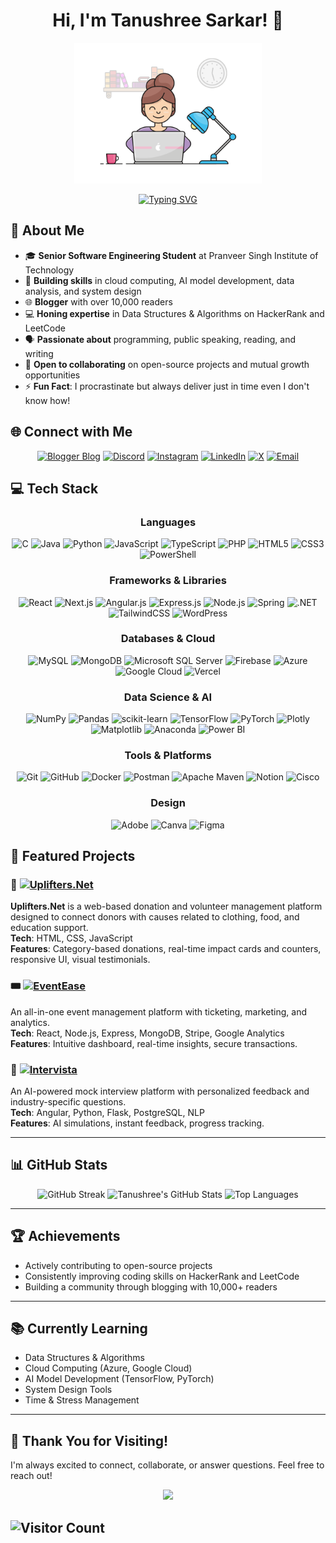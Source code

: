 <div id="header" align="center">
  <h1>Hi, I'm Tanushree Sarkar! 👋</h1> 
  <img src="https://github.com/TanushreeSarkar/TanushreeSarkar/blob/main/working.gif?raw=true" width="300" alt="Working GIF" />
  </div>

<div align="center">

[![Typing SVG](https://readme-typing-svg.herokuapp.com?font=Fira+Code&pause=1000&color=2BBC8A&center=true&vCenter=true&random=false&width=500&lines=Hi,+Tanushree+|+B.Tech'26+Student;Machine+Learning+Enthusiast;AI+Explorer+%26+Full-Stack+Developer;Always+Learning%2C+Always+Growing)](https://git.io/typing-svg)
</div>


## 💫 About Me
- 🎓 **Senior Software Engineering Student** at Pranveer Singh Institute of Technology
- 🔧 **Building skills** in cloud computing, AI model development, data analysis, and system design
- 🌐 **Blogger** with over 10,000 readers
- 💻 **Honing expertise** in Data Structures & Algorithms on HackerRank and LeetCode
- 🗣️ **Passionate about** programming, public speaking, reading, and writing
- 🤝 **Open to collaborating** on open-source projects and mutual growth opportunities
- ⚡ **Fun Fact**: I procrastinate but always deliver just in time even I don't know how!


## 🌐 Connect with Me
<div align="center">
  <a href="https://www.blogger.com/blog/posts/2488428839502386348"><img src="https://img.shields.io/badge/blogger-orange?style=for-the-badge&logo=blogger&logoColor=white" alt="Blogger Blog"></a>
  <a href="https://discord.gg/rrQbQ4XX"><img src="https://img.shields.io/badge/Discord-%237289DA.svg?style=for-the-badge&logo=discord&logoColor=white" alt="Discord"></a>
  <a href="https://instagram.com/rebel.tanu"><img src="https://img.shields.io/badge/Instagram-%23E4405F.svg?style=for-the-badge&logo=Instagram&logoColor=white" alt="Instagram"></a>
  <a href="https://linkedin.com/in/tanushree-sarkar-32635624b"><img src="https://img.shields.io/badge/LinkedIn-%230077B5.svg?style=for-the-badge&logo=linkedin&logoColor=white" alt="LinkedIn"></a>
  <a href="https://x.com/tanushreessk"><img src="https://img.shields.io/badge/X-black.svg?style=for-the-badge&logo=X&logoColor=white" alt="X"></a>
  <a href="mailto:sarkartanushree287@gmail.com"><img src="https://img.shields.io/badge/Email-D14836?style=for-the-badge&logo=gmail&logoColor=white" alt="Email"></a>
</div>

## 💻 Tech Stack
<div align="center">
  <h3>Languages</h3>
  <img src="https://img.shields.io/badge/c-%2300599C.svg?style=for-the-badge&logo=c&logoColor=white" alt="C">
  <img src="https://img.shields.io/badge/java-%23ED8B00.svg?style=for-the-badge&logo=openjdk&logoColor=white" alt="Java">
  <img src="https://img.shields.io/badge/python-3670A0?style=for-the-badge&logo=python&logoColor=ffdd54" alt="Python">
  <img src="https://img.shields.io/badge/javascript-%23323330.svg?style=for-the-badge&logo=javascript&logoColor=%23F7DF1E" alt="JavaScript">
  <img src="https://img.shields.io/badge/typescript-%23007ACC.svg?style=for-the-badge&logo=typescript&logoColor=white" alt="TypeScript">
  <img src="https://img.shields.io/badge/php-%23777BB4.svg?style=for-the-badge&logo=php&logoColor=white" alt="PHP">
  <img src="https://img.shields.io/badge/html5-%23E34F26.svg?style=for-the-badge&logo=html5&logoColor=white" alt="HTML5">
  <img src="https://img.shields.io/badge/css3-%231572B6.svg?style=for-the-badge&logo=css3&logoColor=white" alt="CSS3">
  <img src="https://img.shields.io/badge/PowerShell-%235391FE.svg?style=for-the-badge&logo=powershell&logoColor=white" alt="PowerShell">

  <h3>Frameworks & Libraries</h3>
  <img src="https://img.shields.io/badge/react-%2320232a.svg?style=for-the-badge&logo=react&logoColor=%2361DAFB" alt="React">
  <img src="https://img.shields.io/badge/Next-black?style=for-the-badge&logo=next.js&logoColor=white" alt="Next.js">
  <img src="https://img.shields.io/badge/angular.js-%23E23237.svg?style=for-the-badge&logo=angularjs&logoColor=white" alt="Angular.js">
  <img src="https://img.shields.io/badge/express.js-%23404d59.svg?style=for-the-badge&logo=express&logoColor=%2361DAFB" alt="Express.js">
  <img src="https://img.shields.io/badge/node.js-6DA55F?style=for-the-badge&logo=node.js&logoColor=white" alt="Node.js">
  <img src="https://img.shields.io/badge/spring-%236DB33F.svg?style=for-the-badge&logo=spring&logoColor=white" alt="Spring">
  <img src="https://img.shields.io/badge/.NET-5C2D91?style=for-the-badge&logo=.net&logoColor=white" alt=".NET">
  <img src="https://img.shields.io/badge/tailwindcss-%2338B2AC.svg?style=for-the-badge&logo=tailwind-css&logoColor=white" alt="TailwindCSS">
  <img src="https://img.shields.io/badge/WordPress-%23117AC9.svg?style=for-the-badge&logo=WordPress&logoColor=white" alt="WordPress">

  <h3>Databases & Cloud</h3>
  <img src="https://img.shields.io/badge/mysql-4479A1.svg?style=for-the-badge&logo=mysql&logoColor=white" alt="MySQL">
  <img src="https://img.shields.io/badge/MongoDB-%234ea94b.svg?style=for-the-badge&logo=mongodb&logoColor=white" alt="MongoDB">
  <img src="https://img.shields.io/badge/Microsoft%20SQL%20Server-CC2927?style=for-the-badge&logo=microsoft%20sql%20server&logoColor=white" alt="Microsoft SQL Server">
  <img src="https://img.shields.io/badge/firebase-a08021?style=for-the-badge&logo=firebase&logoColor=ffcd34" alt="Firebase">
  <img src="https://img.shields.io/badge/azure-%230072C6.svg?style=for-the-badge&logo=microsoftazure&logoColor=white" alt="Azure">
  <img src="https://img.shields.io/badge/GoogleCloud-%234285F4.svg?style=for-the-badge&logo=google-cloud&logoColor=white" alt="Google Cloud">
  <img src="https://img.shields.io/badge/vercel-%23000000.svg?style-for-the-badge&logo=vercel&logoColor=white" alt="Vercel">

  <h3>Data Science & AI</h3>
  <img src="https://img.shields.io/badge/numpy-%23013243.svg?style=for-the-badge&logo=numpy&logoColor=white" alt="NumPy">
  <img src="https://img.shields.io/badge/pandas-%23150458.svg?style=for-the-badge&logo=pandas&logoColor=white" alt="Pandas">
  <img src="https://img.shields.io/badge/scikit--learn-%23F7931E.svg?style-for-the-badge&logo=scikit-learn&logoColor=white" alt="scikit-learn">
  <img src="https://img.shields.io/badge/TensorFlow-%23FF6F00.svg?style-for-the-badge&logo=TensorFlow&logoColor=white" alt="TensorFlow">
  <img src="https://img.shields.io/badge/PyTorch-%23EE4C2C.svg?style-for-the-badge&logo=PyTorch&logoColor=white" alt="PyTorch">
  <img src="https://img.shields.io/badge/Plotly-%233F4F75.svg?style=for-the-badge&logo=plotly&logoColor=white" alt="Plotly">
  <img src="https://img.shields.io/badge/Matplotlib-%23ffffff.svg?style=for-the-badge&logo=Matplotlib&logoColor=black" alt="Matplotlib">
  <img src="https://img.shields.io/badge/Anaconda-%2344A833.svg?style=for-the-badge&logo=anaconda&logoColor=white" alt="Anaconda">
  <img src="https://img.shields.io/badge/power_bi-F2C811?style=for-the-badge&logo=powerbi&logoColor=black" alt="Power BI">

  <h3>Tools & Platforms</h3>
  <img src="https://img.shields.io/badge/git-%23F05033.svg?style-for-the-badge&logo=git&logoColor=white" alt="Git">
  <img src="https://img.shields.io/badge/github-%23121011.svg?style=for-the-badge&logo=github&logoColor=white" alt="GitHub">
  <img src="https://img.shields.io/badge/docker-%230db7ed.svg?style-for-the-badge&logo=docker&logoColor=white" alt="Docker">
  <img src="https://img.shields.io/badge/Postman-FF6C37?style=for-the-badge&logo=postman&logoColor=white" alt="Postman">
  <img src="https://img.shields.io/badge/Apache%20Maven-C71A36?style=for-the-badge&logo=Apache%20Maven&logoColor=white" alt="Apache Maven">
  <img src="https://img.shields.io/badge/Notion-%23000000.svg?style-for-the-badge&logo=notion&logoColor=white" alt="Notion">
  <img src="https://img.shields.io/badge/cisco-%23049fd9.svg?style-for-the-badge&logo=cisco&logoColor=black" alt="Cisco">

  <h3>Design</h3>  <img src="https://img.shields.io/badge/adobe-%23FF0000.svg?style=for-the-badge&logo=adobe&logoColor=white" alt="Adobe">  <img src="https://img.shields.io/badge/Canva-%2300C4CC.svg?style=for-the-badge&logo=Canva&logoColor=white" alt="Canva">  <img src="https://img.shields.io/badge/figma-%23F24E1E.svg?style-for-the-badge&logo=figma&logoColor=white" alt="Figma">
</div>


## 🌟 Featured Projects

### 🚀 [![Uplifters.Net](https://img.shields.io/badge/Visit-Uplifters.Net-blue?style=for-the-badge)](https://uplifters-net.vercel.app/)  
**Uplifters.Net** is a web-based donation and volunteer management platform designed to connect donors with causes related to clothing, food, and education support.  
**Tech**: HTML, CSS, JavaScript  
**Features**: Category-based donations, real-time impact cards and counters, responsive UI, visual testimonials.

### 🎟️ [![EventEase](https://img.shields.io/badge/View-EventEase-brightgreen?style=for-the-badge)](https://github.com/TanushreeSarkar/EventEase)
An all-in-one event management platform with ticketing, marketing, and analytics.  
**Tech**: React, Node.js, Express, MongoDB, Stripe, Google Analytics  
**Features**: Intuitive dashboard, real-time insights, secure transactions.


### 🤖 [![Intervista](https://img.shields.io/badge/Explore-Intervista-purple?style=for-the-badge)](https://github.com/TanushreeSarkar/InterVista)
An AI-powered mock interview platform with personalized feedback and industry-specific questions.  
**Tech**: Angular, Python, Flask, PostgreSQL, NLP  
**Features**: AI simulations, instant feedback, progress tracking.

---

## 📊 GitHub Stats
<div align="center">
  <img src="https://github-readme-streak-stats.herokuapp.com?user=TanushreeSarkar&theme=highcontrast" alt="GitHub Streak")](https://git.io/streak-stats)/>
  <img src="https://github-readme-stats.vercel.app/api?username=TanushreeSarkar&show_icons=true&theme=highcontrast" alt="Tanushree's GitHub Stats" />
  <img src="https://github-readme-stats.vercel.app/api/top-langs/?username=TanushreeSarkar&layout=donut&theme=highcontrast" alt="Top Languages" />
</div>

---

## 🏆 Achievements
- Actively contributing to open-source projects
- Consistently improving coding skills on HackerRank and LeetCode
- Building a community through blogging with 10,000+ readers

---

## 📚 Currently Learning
- Data Structures & Algorithms
- Cloud Computing (Azure, Google Cloud)
- AI Model Development (TensorFlow, PyTorch)
- System Design Tools
- Time & Stress Management

---

## 🙌 Thank You for Visiting!
I'm always excited to connect, collaborate, or answer questions. Feel free to reach out!

<div align="center">
  <img src="https://media.tenor.com/9Jlp55r7G1oAAAAj/milk-and-mocha.gif" width="300" />
</div>


## ![Visitor Count](https://visitor-badge.laobi.icu/badge?page_id=TanushreeSarkar.repo-name&left_color=gray&right_color=blue)

